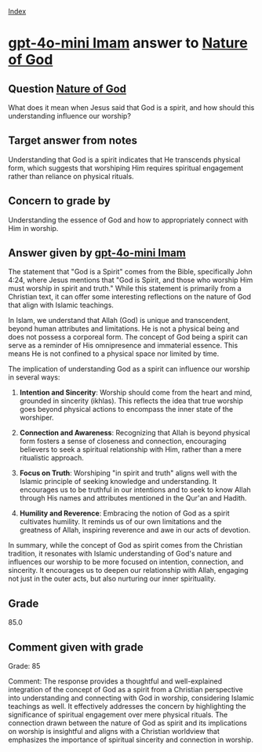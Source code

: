 
[Index](../../index.md)
# [gpt-4o-mini Imam](../../answering_models/gpt-4o-mini_Imam.md) answer to [Nature of God](../../questions/Nature_of_God.md)

## Question [Nature of God](../../questions/Nature_of_God.md)
What does it mean when Jesus said that God is a spirit, and how should this understanding influence our worship?

## Target answer from notes
Understanding that God is a spirit indicates that He transcends physical form, which suggests that worshiping Him requires spiritual engagement rather than reliance on physical rituals.

## Concern to grade by
Understanding the essence of God and how to appropriately connect with Him in worship.

## Answer given by [gpt-4o-mini Imam](../../answering_models/gpt-4o-mini_Imam.md)
The statement that "God is a Spirit" comes from the Bible, specifically John 4:24, where Jesus mentions that "God is Spirit, and those who worship Him must worship in spirit and truth." While this statement is primarily from a Christian text, it can offer some interesting reflections on the nature of God that align with Islamic teachings.

In Islam, we understand that Allah (God) is unique and transcendent, beyond human attributes and limitations. He is not a physical being and does not possess a corporeal form. The concept of God being a spirit can serve as a reminder of His omnipresence and immaterial essence. This means He is not confined to a physical space nor limited by time.

The implication of understanding God as a spirit can influence our worship in several ways:

1. **Intention and Sincerity**: Worship should come from the heart and mind, grounded in sincerity (ikhlas). This reflects the idea that true worship goes beyond physical actions to encompass the inner state of the worshiper.

2. **Connection and Awareness**: Recognizing that Allah is beyond physical form fosters a sense of closeness and connection, encouraging believers to seek a spiritual relationship with Him, rather than a mere ritualistic approach.

3. **Focus on Truth**: Worshiping "in spirit and truth" aligns well with the Islamic principle of seeking knowledge and understanding. It encourages us to be truthful in our intentions and to seek to know Allah through His names and attributes mentioned in the Qur'an and Hadith.

4. **Humility and Reverence**: Embracing the notion of God as a spirit cultivates humility. It reminds us of our own limitations and the greatness of Allah, inspiring reverence and awe in our acts of devotion.

In summary, while the concept of God as spirit comes from the Christian tradition, it resonates with Islamic understanding of God's nature and influences our worship to be more focused on intention, connection, and sincerity. It encourages us to deepen our relationship with Allah, engaging not just in the outer acts, but also nurturing our inner spirituality.

## Grade
85.0

## Comment given with grade
Grade: 85

Comment: The response provides a thoughtful and well-explained integration of the concept of God as a spirit from a Christian perspective into understanding and connecting with God in worship, considering Islamic teachings as well. It effectively addresses the concern by highlighting the significance of spiritual engagement over mere physical rituals. The connection drawn between the nature of God as spirit and its implications on worship is insightful and aligns with a Christian worldview that emphasizes the importance of spiritual sincerity and connection in worship.

